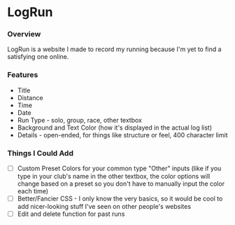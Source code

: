 # LogRun
### Overview
LogRun is a website I made to record my running because I'm yet to find a satisfying one online.

### Features
- Title
- Distance
- Time
- Date
- Run Type - solo, group, race, other textbox
- Background and Text Color (how it's displayed in the actual log list)
- Details - open-ended, for things like structure or feel, 400 character limit

### Things I Could Add
- [ ] Custom Preset Colors for your common type "Other" inputs (like if you type in your club's name in the other textbox, the color options will change based on a preset so you don't have to manually input the color each time)
- [ ] Better/Fancier CSS - I only know the very basics, so it would be cool to add nicer-looking stuff I've seen on other people's websites
- [ ] Edit and delete function for past runs
